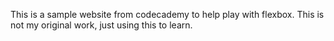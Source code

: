 This is a sample website from codecademy to help play with flexbox.  This is not my original work, just using this to learn.
